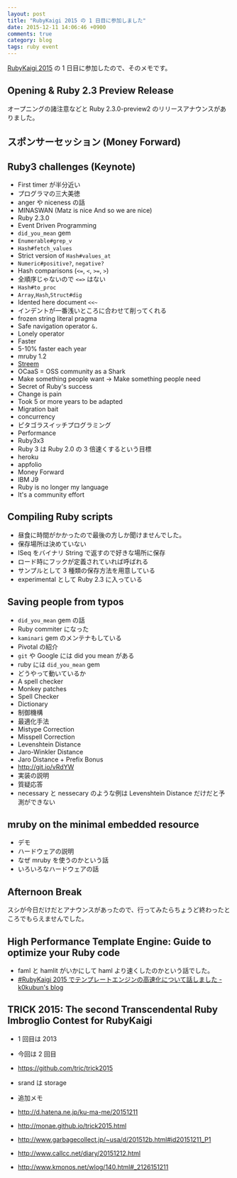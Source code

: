 ```yaml
---
layout: post
title: "RubyKaigi 2015 の 1 日目に参加しました"
date: 2015-12-11 14:06:46 +0900
comments: true
category: blog
tags: ruby event
---
```

[RubyKaigi 2015](http://rubykaigi.org/2015 "RubyKaigi 2015") の 1 日目に参加したので、そのメモです。

<!--more-->

## Opening & Ruby 2.3 Preview Release

オープニングの諸注意などと Ruby 2.3.0-preview2 のリリースアナウンスがありました。

## スポンサーセッション (Money Forward)

## Ruby3 challenges (Keynote)

- First timer が半分近い
- プログラマの三大美徳
- anger や niceness の話
- MINASWAN (Matz is nice And so we are nice)
- Ruby 2.3.0
- Event Driven Programming
- `did_you_mean` gem
- `Enumerable#grep_v`
- `Hash#fetch_values`
- Strict version of `Hash#values_at`
- `Numeric#positive?`, `negative?`
- Hash comparisons (`<=`, `<`, `>=`, `>`)
- 全順序じゃないので `<=>` はない
- `Hash#to_proc`
- `Array`,`Hash`,`Struct#dig`
- Idented here document `<<~`
- インデントが一番浅いところに合わせて削ってくれる
- frozen string literal pragma
- Safe navigation operator `&.`
- Lonely operator
- Faster
- 5-10% faster each year
- mruby 1.2
- [Streem](https://github.com/matz/streem)
- OCaaS = OSS community as a Shark
- Make something people want → Make something people need
- Secret of Ruby's success
- Change is pain
- Took 5 or more years to be adapted
- Migration bait
- concurrency
- ピタゴラスイッチプログラミング
- Performance
- Ruby3x3
- Ruby 3 は Ruby 2.0 の 3 倍速くするという目標
- heroku
- appfolio
- Money Forward
- IBM J9
- Ruby is no longer my language
- It's a community effort

## Compiling Ruby scripts

- 昼食に時間がかかったので最後の方しか聞けませんでした。
- 保存場所は決めていない
- ISeq をバイナリ String で返すので好きな場所に保存
- ロード時にフックが定義されていれば呼ばれる
- サンプルとして 3 種類の保存方法を用意している
- experimental として Ruby 2.3 に入っている

## Saving people from typos

- `did_you_mean` gem の話
- Ruby commiter になった
- `kaminari` gem のメンテナもしている
- Pivotal の紹介
- `git` や Google には did you mean がある
- ruby には `did_you_mean` gem
- どうやって動いているか
- A spell checker
- Monkey patches
- Spell Checker
- Dictionary
- 制御機構
- 最適化手法
- Mistype Correction
- Misspell Correction
- Levenshtein Distance
- Jaro-Winkler Distance
- Jaro Distance + Prefix Bonus
- <http://git.io/vRdYW>
- 実装の説明
- 質疑応答
- necessary と nessecary のような例は Levenshtein Distance だけだと予測ができない

## mruby on the minimal embedded resource

- デモ
- ハードウェアの説明
- なぜ mruby を使うのかという話
- いろいろなハードウェアの話

## Afternoon Break

スシが今日だけだとアナウンスがあったので、行ってみたらちょうど終わったところでもらえませんでした。

## High Performance Template Engine: Guide to optimize your Ruby code

- faml と hamlit がいかにして haml より速くしたのかという話でした。
- [#RubyKaigi 2015 でテンプレートエンジンの高速化について話しました - k0kubun's blog](http://k0kubun.hatenablog.com/entry/2015/12/12/000037 "#RubyKaigi 2015 でテンプレートエンジンの高速化について話しました - k0kubun's blog")

## TRICK 2015: The second Transcendental Ruby Imbroglio Contest for RubyKaigi

- 1 回目は 2013
- 今回は 2 回目
- <https://github.com/tric/trick2015>
- srand は storage

- 追加メモ
- <http://d.hatena.ne.jp/ku-ma-me/20151211>
- <http://monae.github.io/trick2015.html>
- <http://www.garbagecollect.jp/~usa/d/201512b.html#id20151211_P1>
- <http://www.callcc.net/diary/20151212.html>
- <http://www.kmonos.net/wlog/140.html#_2126151211>
